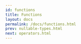 ```yaml
---
id: functions
title: Functions
layout: docs
permalink: /docs/functions.html
prev: nullable-types.html
next: operators.html
---
```

